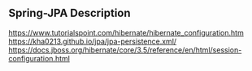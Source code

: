## Spring-JPA Description

https://www.tutorialspoint.com/hibernate/hibernate_configuration.htm
https://kha0213.github.io/jpa/jpa-persistence.xml/
https://docs.jboss.org/hibernate/core/3.5/reference/en/html/session-configuration.html